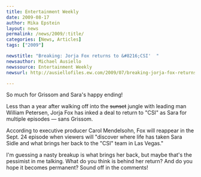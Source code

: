 ```yaml
---
title: Entertainment Weekly
date: 2009-08-17
author: Mika Epstein
layout: news
permalink: /news/2009/:title/
categories: [News, Articles]
tags: ["2009"]

newstitle: "Breaking: Jorja Fox returns to &#8216;CSI'  "
newsauthor: Michael Ausiello  
newssource: Entertainment Weekly  
newsurl: http://ausiellofiles.ew.com/2009/07/breaking-jorja-fox-returns-to-csi.html  

---
```


So much for Grissom and Sara's happy ending!

Less than a year after walking off into the <s>sunset</s> jungle with leading man William Petersen, Jorja Fox has inked a deal to return to "CSI" as Sara for multiple episodes &#8212; sans Grissom.

According to executive producer Carol Mendelsohn, Fox will reappear in the Sept. 24 episode when viewers will "discover where life has taken Sara Sidle and what brings her back to the "CSI" team in Las Vegas."

I'm guessing a nasty breakup is what brings her back, but maybe that's the pessimist in me talking. What do you think is behind her return? And do you hope it becomes permanent? Sound off in the comments!  
